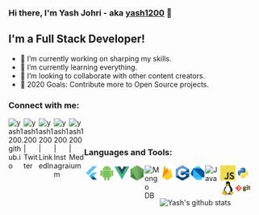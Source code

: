### Hi there, I'm Yash Johri - aka [yash1200][website] 👋

## I'm a Full Stack Developer!
- 🔭 I’m currently working on sharping my skills.
- 🌱 I’m currently learning everything.
- 👯 I’m looking to collaborate with other content creators.
- 🥅 2020 Goals: Contribute more to Open Source projects.

### Connect with me:

[<img align="left" alt="yash1200.github.io" width="30px" src="https://image.flaticon.com/icons/svg/2920/2920277.svg" />][website]
[<img align="left" alt="yash1200 | Twitter" width="30px" src="https://image.flaticon.com/icons/svg/733/733579.svg" />][twitter]
[<img align="left" alt="yash1200 | LinkedIn" width="30px" src="https://avatars3.githubusercontent.com/u/357098?s=200&v=4" />][linkedin]
[<img align="left" alt="yash1200 | Instagram" width="30px" src="https://image.flaticon.com/icons/svg/174/174855.svg" />][instagram]
[<img align="left" alt="yash1200 | Medium" width="30px" src="https://cdns.iconmonstr.com/wp-content/assets/preview/2018/240/iconmonstr-medium-3.png" />][medium]

<br />
<br />

### Languages and Tools:

<img align="left" alt="Flutter" width="30px" src="https://raw.githubusercontent.com/github/explore/master/topics/flutter/flutter.png" />
<img align="left" alt="Android" width="30px" src="https://raw.githubusercontent.com/github/explore/master/topics/android/android.png" />
<img align="left" alt="Vue" width="30px" src="https://raw.githubusercontent.com/github/explore/master/topics/vue/vue.png" />
<img align="left" alt="Node JS" width="30px" src="https://raw.githubusercontent.com/github/explore/master/topics/nodejs/nodejs.png" />
<img align="left" alt="Mongo DB" width="30px" src="https://img.icons8.com/color/48/000000/mongodb.png" />
<img align="left" alt="Firebase" width="30px" src="https://raw.githubusercontent.com/github/explore/master/topics/firebase/firebase.png" />
<img align="left" alt="Cpp" width="30px" src="https://raw.githubusercontent.com/github/explore/master/topics/cpp/cpp.png" />
<img align="left" alt="Dart" width="30px" src="https://raw.githubusercontent.com/github/explore/master/topics/dart/dart.png" />
<img align="left" alt="Java" width="30px" src="https://image.flaticon.com/icons/svg/226/226777.svg" />
<img align="left" alt="JavaScript" width="30px" src="https://raw.githubusercontent.com/github/explore/master/topics/javascript/javascript.png" />
<img align="left" alt="Python" width="30px" src="https://raw.githubusercontent.com/github/explore/master/topics/python/python.png" />
<img align="left" alt="Linux" width="30px" src="https://raw.githubusercontent.com/github/explore/master/topics/linux/linux.png" />
<img align="left" alt="Git" width="30px" src="https://raw.githubusercontent.com/github/explore/master/topics/git/git.png" />

<br />
<br />
<br />

![Yash's github stats](https://github-readme-stats.codestackr.vercel.app/api?username=yash1200&count_private=true&show_icons=true&include_all_commits=true)

[website]: https://yash1200.github.io/#/
[twitter]: https://twitter.com/YashJohri17
[instagram]: https://www.instagram.com/just_johri/
[linkedin]: https://www.linkedin.com/in/yash-johri-61014717b/
[medium]: https://medium.com/@yashjohri1200
